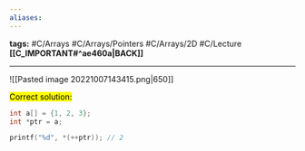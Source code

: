 ```yaml
---
aliases:
---
```

**tags:** #C/Arrays #C/Arrays/Pointers #C/Arrays/2D #C/Lecture 
**[[C_IMPORTANT#^ae460a|BACK]]**

---
![[Pasted image 20221007143415.png|650]]


<mark class="hltr-lightgreen">Correct solution:</mark>
```C
int a[] = {1, 2, 3};
int *ptr = a;

printf("%d", *(++ptr)); // 2
```